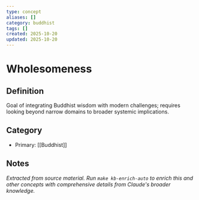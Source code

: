 ```yaml
---
type: concept
aliases: []
category: buddhist
tags: []
created: 2025-10-20
updated: 2025-10-20
---
```


# Wholesomeness

## Definition

Goal of integrating Buddhist wisdom with modern challenges; requires looking beyond narrow domains to broader systemic implications.

## Category

- Primary: [[Buddhist]]

## Notes

*Extracted from source material. Run `make kb-enrich-auto` to enrich this and other concepts with comprehensive details from Claude's broader knowledge.*
